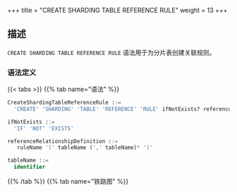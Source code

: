 +++
title = "CREATE SHARDING TABLE REFERENCE RULE"
weight = 13
+++

## 描述

`CREATE SHARDING TABLE REFERENCE RULE` 语法用于为分片表创建关联规则。

### 语法定义

{{< tabs >}}
{{% tab name="语法" %}}
```sql
CreateShardingTableReferenceRule ::=
  'CREATE' 'SHARDING' 'TABLE' 'REFERENCE' 'RULE' ifNotExists? referenceRelationshipDefinition  (',' referenceRelationshipDefinition)*

ifNotExists ::=
  'IF' 'NOT' 'EXISTS'

referenceRelationshipDefinition ::=
   ruleName '(' tableName (',' tableName)* ')'

tableName ::=
  identifier
```
{{% /tab %}}
{{% tab name="铁路图" %}}
<iframe frameborder="0" name="diagram" id="diagram" width="100%" height="100%"></iframe>
{{% /tab %}}
{{< /tabs >}}

### 补充说明

- 只能为分片表创建关联关系；
- 一张分片表只能具有一个关联关系；
- 关联的分片表应分布在相同的存储单元，并且分片个数相同。例如 `ds_${0..1}.t_order_${0..1}` 与 `ds_${0..1}.t_order_item_${0..1}`；
- 关联的分片表应使用一致的分片算法。例如 `t_order_${order_id % 2}` 与 `t_order_item_${order_item_id % 2}`；
- `ifNotExists` 子句用于避免 `Duplicate sharding table reference rule` 错误。

### 示例

#### 1.创建关联关系

```sql
-- 创建关联关系之前需要先创建分片规则 t_order,t_order_item
CREATE SHARDING TABLE REFERENCE RULE ref_0 (t_order,t_order_item);
```

#### 2.创建多个关联关系

```sql
-- 创建关联关系之前需要先创建分片规则 t_order,t_order_item,t_product,t_product_item
CREATE SHARDING TABLE REFERENCE RULE ref_0 (t_order,t_order_item), ref_1 (t_product,t_product_item);
```

#### 3.使用 `ifNotExists` 子句创建关联关系

```sql
CREATE SHARDING TABLE REFERENCE RULE IF NOT EXISTS ref_0 (t_order,t_order_item);
```

### 保留字

`CREATE`、`SHARDING`、`TABLE`、`REFERENCE`、`RULE`

### 相关链接

- [保留字](/cn/user-manual/shardingsphere-proxy/distsql/syntax/reserved-word/)
- [CREATE SHARDING TABLE RULE](/cn/user-manual/shardingsphere-proxy/distsql/syntax/rdl/rule-definition/create-sharding-table-rule/)
